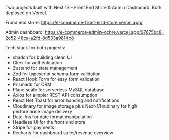 Two projects built with Next 13 - Front End Store & Admin Dashboard. Both deployed on Vercel. 

Frond end store: https://e-commerce-front-end-store.vercel.app/

Admin dashboard: https://e-commerce-admin-ochre.vercel.app/97675bc8-2e52-48ca-a2fd-8d533a9814c8

Tech stack for both projects: 
- shadcn for building clean UI 
- Clerk for authentication 
- Zustand for state management 
- Zod for typescript schema form validation 
- React Hook Form for easy form validation
- Prismadb for ORM 
- Planetscale for serverless MySQL database
- Axios for simpler REST API consumption
- React Hot Toast for error handing and notifications
- Cloudinary for image storage plus Next-Cloudinary for high performance image delivery
- Date-fns for date format manipulation
- Headless UI for the front end store 
- Stripe for payments
- Recharts for dashboard sales/revenue overview



